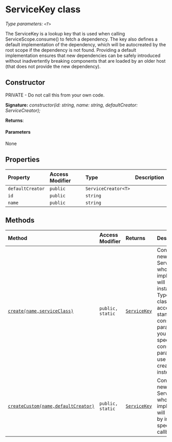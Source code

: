 # ServiceKey <T> class



_Type parameters: `<T>`_



The ServiceKey is a lookup key that is used when calling ServiceScope.consume() to fetch a dependency. The key also defines a default implementation of the dependency, which will be autocreated by the root scope if the dependency is not found. Providing a default implementation ensures that new dependencies can be safely introduced without inadvertently breaking components that are loaded by an older host (that does not provide the new dependency).


## Constructor
PRIVATE - Do not call this from your own code.

**Signature:** _constructor(id: string, name: string, defaultCreator: ServiceCreator<T>);_

**Returns**: 



#### Parameters
None


## Properties

| Property	   | Access Modifier | Type	| Description|
|:-------------|:----|:-------|:-----------|
|`defaultCreator`     | `public` | `ServiceCreator<T>` |  |
|`id`     | `public` | `string` |  |
|`name`     | `public` | `string` |  |




## Methods

| Method	   | Access Modifier | Returns	| Description|
|:-------------|:----|:-------|:-----------|
|[`create(name,serviceClass)`](create-servicekey.md)     | `public, static` | [`ServiceKey`](../../sp-core-library/class/servicekey.md)<T> | Constructs a new ServiceKey whose default implementation will be a new instance of a TypeScript class that accepts the standard constructor parameter. If you want to specify custom constructor parameters, use createCustom() instead. |
|[`createCustom(name,defaultCreator)`](createcustom-servicekey.md)     | `public, static` | [`ServiceKey`](../../sp-core-library/class/servicekey.md)<T> | Constructs a new ServiceKey whose default implementation will be obtained by invoking the specified callback. |





